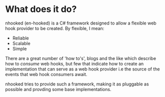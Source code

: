 # What does it do?
nhooked (en-hooked) is a C# framework designed to allow a flexible web hook provider to be created. By flexible, I mean:

* Reliable
* Scalable
* Simple

There are a great number of 'how to's', blogs and the like which describe how to *consume* web hooks, but few that indicate how to create an implementation that 
can serve as a web hook provider i.e the source of the events that web hook consumers await.

nhooked tries to provide such a framework, making it as pluggable as possible and provding some base implementations.